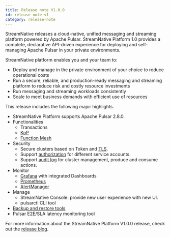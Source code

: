 ```yaml
---
title: Release note V1.0.0
id: release-note-v1
category: release-note
---
```



StreamNative releases a cloud-native, unified messaging and streaming platform powered by Apache Pulsar. StreamNative Platform 1.0 provides a complete, declarative API-driven experience for deploying and self-managing Apache Pulsar in your private environments.

StreamNative platform enables you and your team to:

- Deploy and manage in the private environment of your choice to reduce operational costs
- Run a secure, reliable, and production-ready messaging and streaming platform to reduce risk and costly resource investments
- Run messaging and streaming workloads consistently 
- Scale to meet business demands with efficient use of resources

This release includes the following major highlights.
- StreamNative Platform supports Apache Pulsar 2.8.0.
- Functionalities
  - Transactions
  - [KoP](/concepts/kop-concepts.md)
  - [Function Mesh](/concepts/functionmesh-concepts.md)
- Security
  - Secure clusters based on Token and [TLS](/operator-guides/configure/security/tls-proxy.md).
  - Support [authorization](/operator-guides/configure/security/security-auth.md) for different service accounts.
  - Support [audit log](/operator-guides/configure/security/audit-log.md) for cluster management, produce and consume actions.
- Monitor
  - [Grafana](/operator-guides/sn-monitor.md) with integrated Dashboards
  - [Prometheus](/operator-guides/configure/monitoring/prometheus.md)
  - [AlertManager](/operator-guides/configure/monitoring/alertmanager.md)
- Manage
  - StreamNative Console: provide new user experience with new UI.
  - pulsarctl CLI tool
- [Backup and restore tools](/operator-guides/configure/backup-restore-metadata-tool.md)
- Pulsar E2E/SLA latency monitoring tool

For more information about the StreamNative Platform V1.0.0 release, check out the [release blog](https://streamnative.io/en/blog/release/2021-06-16-streamnative-platform).